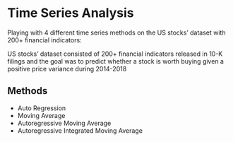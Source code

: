 # Time Series Analysis
Playing with 4 different time series methods on the US stocks’ dataset with 200+ financial indicators:

US stocks’ dataset consisted of 200+ financial indicators released in 10-K filings and the goal was to predict whether a stock is worth buying given a positive price variance during 2014-2018

## Methods

- Auto Regression
- Moving Average
- Autoregressive Moving Average
- Autoregressive Integrated Moving Average



